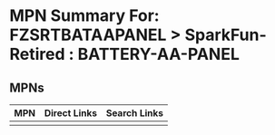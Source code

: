 



# MPN Summary For: FZSRTBATAAPANEL > SparkFun-Retired : BATTERY-AA-PANEL

## MPNs
  

|MPN|Direct Links|Search Links|
| :--- | :--- | :--- |
||||
